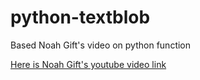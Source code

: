 

# python-textblob
Based Noah Gift's video on python function 

[Here is Noah Gift's youtube video link](https://youtu.be/Wgyf66JXmhY)

